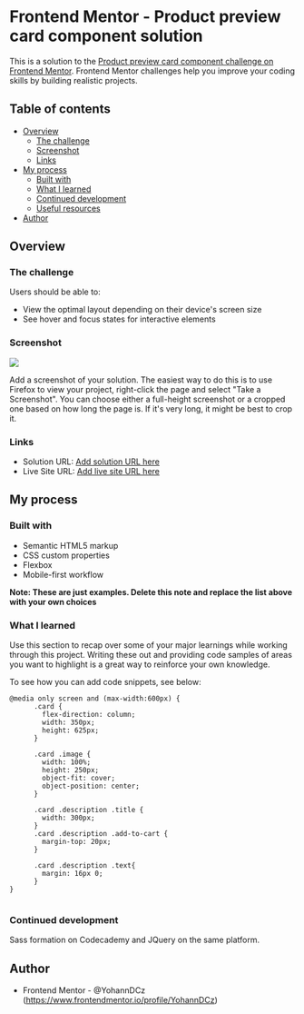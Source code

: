 # Frontend Mentor - Product preview card component solution

This is a solution to the [Product preview card component challenge on Frontend Mentor](https://www.frontendmentor.io/challenges/product-preview-card-component-GO7UmttRfa). Frontend Mentor challenges help you improve your coding skills by building realistic projects. 

## Table of contents

- [Overview](#overview)
  - [The challenge](#the-challenge)
  - [Screenshot](#screenshot)
  - [Links](#links)
- [My process](#my-process)
  - [Built with](#built-with)
  - [What I learned](#what-i-learned)
  - [Continued development](#continued-development)
  - [Useful resources](#useful-resources)
- [Author](#author)


## Overview

### The challenge

Users should be able to:

- View the optimal layout depending on their device's screen size
- See hover and focus states for interactive elements

### Screenshot

![](./screenshot.jpg)

Add a screenshot of your solution. The easiest way to do this is to use Firefox to view your project, right-click the page and select "Take a Screenshot". You can choose either a full-height screenshot or a cropped one based on how long the page is. If it's very long, it might be best to crop it.

### Links

- Solution URL: [Add solution URL here](https://your-solution-url.com)
- Live Site URL: [Add live site URL here](https://your-live-site-url.com)

## My process

### Built with

- Semantic HTML5 markup
- CSS custom properties
- Flexbox
- Mobile-first workflow

**Note: These are just examples. Delete this note and replace the list above with your own choices**

### What I learned

Use this section to recap over some of your major learnings while working through this project. Writing these out and providing code samples of areas you want to highlight is a great way to reinforce your own knowledge.

To see how you can add code snippets, see below:

```
@media only screen and (max-width:600px) {
      .card {
        flex-direction: column;
        width: 350px;
        height: 625px;
      }

      .card .image {
        width: 100%;
        height: 250px;
        object-fit: cover;
        object-position: center;
      }

      .card .description .title {
        width: 300px;
      }
      .card .description .add-to-cart {
        margin-top: 20px;
      }

      .card .description .text{
        margin: 16px 0;
      }
}
    
```

### Continued development

Sass formation on Codecademy and JQuery on the same platform.



## Author
- Frontend Mentor - @YohannDCz (https://www.frontendmentor.io/profile/YohannDCz)
